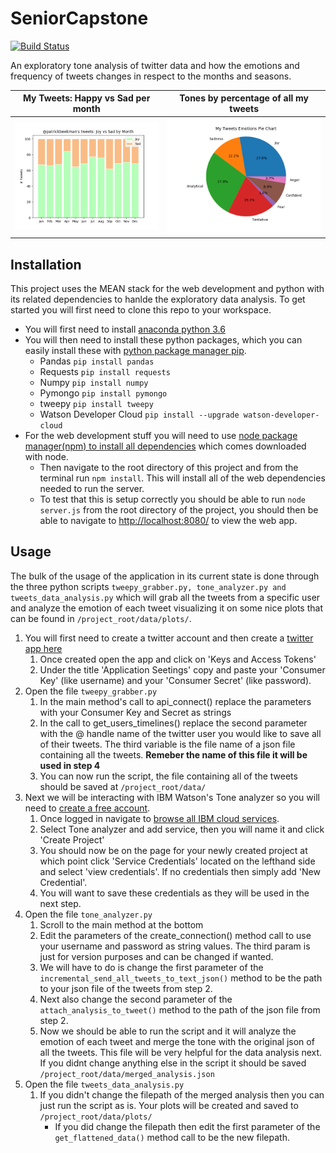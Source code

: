 # SeniorCapstone

[![Build Status](https://travis-ci.org/patrickbeekman/SeniorCapstone.svg?branch=master)](https://travis-ci.org/patrickbeekman/SeniorCapstone)

An exploratory tone analysis of twitter data and how the emotions and frequency of tweets changes in respect to the months and seasons. 

My Tweets: Happy vs Sad per month            |  Tones by percentage of all my tweets
:-------------------------:|:-------------------------:
![Happy vs Sad](/data/plots/my_tweets_joy_vs_sad_stacked_bar.png)  |  ![Pie chart](/data/plots/my_tweets_pie_chart.png) 

## Installation

This project uses the MEAN stack for the web development and python with its related dependencies to hanlde the exploratory data analysis. To get started you will first need to clone this repo to your workspace.
* You will first need to install [anaconda python 3.6](https://conda.io/docs/user-guide/install/index.html)
* You will then need to install these python packages, which you can easily install these with [python package manager pip](https://pip.pypa.io/en/stable/installing/).
  * Pandas ```pip install pandas```
  * Requests ```pip install requests```
  * Numpy ```pip install numpy```
  * Pymongo ```pip install pymongo```
  * tweepy ```pip install tweepy```
  * Watson Developer Cloud ```pip install --upgrade watson-developer-cloud```
* For the web development stuff you will need to use [node package manager(npm) to install all dependencies](https://nodejs.org/en/) which comes downloaded with node.
  * Then navigate to the root directory of this project and from the terminal run ```npm install```. This will install all of the web dependencies needed to run the server.
  * To test that this is setup correctly you should be able to run ```node server.js``` from the root directory of the project, you should then be able to navigate to [http://localhost:8080/](http://localhost:8080/) to view the web app.
  
## Usage

The bulk of the usage of the application in its current state is done through the three python scripts ```tweepy_grabber.py, tone_analyzer.py and tweets_data_analysis.py``` which will grab all the tweets from a specific user and analyze the emotion of each tweet visualizing it on some nice plots that can be found in ```/project_root/data/plots/```.
1. You will first need to create a twitter account and then create a [twitter app here](https://apps.twitter.com/)
   1. Once created open the app and click on 'Keys and Access Tokens'
   2. Under the title 'Application Seetings' copy and paste your 'Consumer Key' (like username) and your 'Consumer Secret' (like password).
2. Open the file ```tweepy_grabber.py```
   1. In the main method's call to api_connect() replace the parameters with your Consumer Key and Secret as strings
   2. In the call to get_users_timelines() replace the second parameter with the @ handle name of the twitter user you would like to save all of their tweets. The third variable is the file name of a json file containing all the tweets. **Remeber the name of this file it will be used in step 4**
   3. You can now run the script, the file containing all of the tweets should be saved at ```/project_root/data/```
3. Next we will be interacting with IBM Watson's Tone analyzer so you will need to [create a free account](https://console.bluemix.net/registration/?target=%2Fdeveloper%2Fwatson%2Fcreate-project%3Fservices%3Dtone_analyzer%26hideTours%3Dtrue&cm_mmc%3DOSocial_Tumblr-_-Watson%2BCore_Watson%2BCore%2B-%2BPlatform-_-WW_WW-_-wdc-ref%26cm_mmc%3DOSocial_Tumblr-_-Watson%2BCore_Watson%2BCore%2B-%2BPlatform-_-WW_WW-_-wdc-ref%26cm_mmca1%3D000000OF%26cm_mmca2%3D10000409).
   1. Once logged in navigate to [browse all IBM cloud services](https://console.bluemix.net/developer/watson/services).
   2. Select Tone analyzer and add service, then you will name it and click 'Create Project'
   3. You should now be on the page for your newly created project at which point click 'Service Credentials' located on the lefthand side and select 'view credentials'. If no credentials then simply add 'New Credential'.
   4. You will want to save these credentials as they will be used in the next step.
4. Open the file ```tone_analyzer.py```
   1. Scroll to the main method at the bottom
   2. Edit the parameters of the create_connection() method call to use your username and password as string values. The third param is just for version purposes and can be changed if wanted.
   3. We will have to do is change the first parameter of the ```incremental_send_all_tweets_to_text_json()``` method to be the path to your json file of the tweets from step 2.
   4. Next also change the second parameter of the ```attach_analysis_to_tweet()``` method to the path of the json file from step 2.
   5. Now we should be able to run the script and it will analyze the emotion of each tweet and merge the tone with the original json of all the tweets. This file will be very helpful for the data analysis next. If you didnt change anything else in the script it should be saved ```/project_root/data/merged_analysis.json```
5. Open the file ```tweets_data_analysis.py```
   1. If you didn't change the filepath of the merged analysis then you can just run the script as is. Your plots will be created and saved to ```/project_root/data/plots/```
      * If you did change the filepath then edit the first parameter of the ```get_flattened_data()``` method call to be the new filepath.
